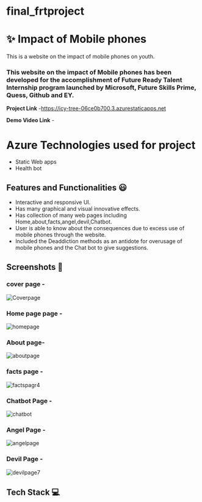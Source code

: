 # final_frtproject
#  ✨ Impact of Mobile phones

This is a website on the impact of mobile phones on youth.

### This website on the impact of Mobile phones  has been developed for the accomplishment of Future Ready Talent Internship program launched by Microsoft, Future Skills Prime, Quess, Github and EY.


**Project Link** -https://icy-tree-06ce0b700.3.azurestaticapps.net

**Demo Video Link** - 

# Azure Technologies used for project
- Static Web apps
- Health bot

## Features and Functionalities 😃

- Interactive and responsive UI.
- Has many graphical and visual innovative effects.
- Has collection of many web pages including Home,about,facts,angel,devil,Chatbot.
- User is able to know about the consequences  due to excess use of mobile phones through the website.
- Included the Deaddiction methods as an antidote for overusage of mobile phones and the Chat bot to give suggestions. 
## Screenshots 📸
###  cover page -  

![Coverpage](https://github.com/KoradaMounika/mobile_frt/assets/124560510/970d0f50-c8ba-4ce0-964e-96c890eed8f9)


### Home page page -
![homepage](https://github.com/KoradaMounika/mobile_frt/assets/124560510/089b1b90-9cae-4bf8-9687-6737d7100fa6)


### About page-

![aboutpage](https://github.com/KoradaMounika/mobile_frt/assets/124560510/6fc276cc-256b-4444-8094-c298c0e1c7c1)


### facts page -

![factspagr4](https://github.com/KoradaMounika/mobile_frt/assets/124560510/cb30de5f-99be-473b-abca-081b543bbf7b)

### Chatbot  Page -

![chatbot](https://github.com/KoradaMounika/mobile_frt/assets/124560510/621c0617-fcda-4c9a-a28e-dd3d7203e009)

### Angel Page -

![angelpage](https://github.com/KoradaMounika/mobile_frt/assets/124560510/d056479b-4fbf-41af-96fe-31ff9503c6c9)

### Devil Page -
![devilpage7](https://github.com/KoradaMounika/mobile_frt/assets/124560510/e25fe149-7276-410c-9727-ec8f3713f1d9)


## Tech Stack 💻
